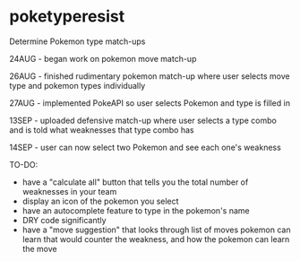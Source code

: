 # poketyperesist
Determine Pokemon type match-ups

24AUG - began work on pokemon move match-up

26AUG - finished rudimentary pokemon match-up where user selects move type and pokemon types individually

27AUG - implemented PokeAPI so user selects Pokemon and type is filled in

13SEP - uploaded defensive match-up where user selects a type combo and is told
what weaknesses that type combo has

14SEP - user can now select two Pokemon and see each one's weakness

TO-DO:
* have a "calculate all" button that tells you the total number of weaknesses in your team
* display an icon of the pokemon you select
* have an autocomplete feature to type in the pokemon's name
* DRY code significantly
* have a "move suggestion" that looks through list of moves pokemon can learn that would counter the weakness, and how the pokemon can learn the move

